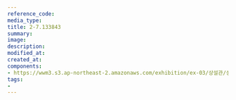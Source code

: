 ```yaml
---
reference_code:
media_type:
title: 2-7.133843
summary:
image:
description:
modified_at:
created_at:
components:
- https://wwm3.s3.ap-northeast-2.amazonaws.com/exhibition/ex-03/상설관/상설관1+오른편/2-7.133843.jpg
tags:
-
---
```

